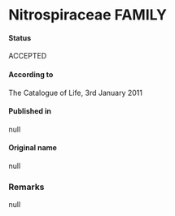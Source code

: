 # Nitrospiraceae FAMILY

#### Status
ACCEPTED

#### According to
The Catalogue of Life, 3rd January 2011

#### Published in
null

#### Original name
null

### Remarks
null